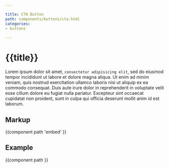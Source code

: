 ```yaml
---

title: CTA Button
path: components/buttons/cta.html
categories: 
- buttons

---
```


# {{title}} #


Lorem ipsum dolor sit amet, `consectetur adipisicing elit`, sed do eiusmod tempor incididunt ut labore et dolore magna aliqua. Ut enim ad minim veniam, quis nostrud exercitation ullamco laboris nisi ut aliquip ex ea commodo consequat. Duis aute irure dolor in reprehenderit in voluptate velit esse cillum dolore eu fugiat nulla pariatur. Excepteur sint occaecat cupidatat non proident, sunt in culpa qui officia deserunt mollit anim id est laborum.


## Markup ##

{{component path 'embed' }}


## Example ##

{{component path }}